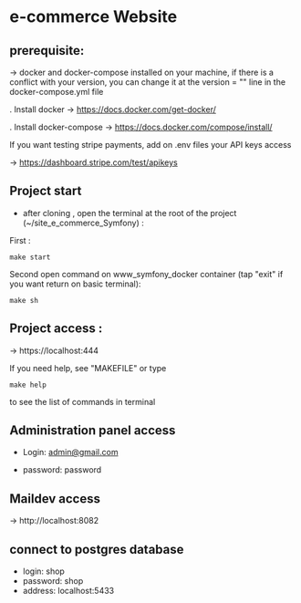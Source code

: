 #  e-commerce Website


## prerequisite: 

-> docker and docker-compose installed on your machine, if there is a conflict with your version, you can change it at the version = "" line in the docker-compose.yml file 

. Install docker -> https://docs.docker.com/get-docker/

. Install docker-compose -> https://docs.docker.com/compose/install/

If you want testing stripe payments, add on .env files your API keys access

 -> https://dashboard.stripe.com/test/apikeys

## Project start  

* after cloning , open the terminal at the root of the project (~/site_e_commerce_Symfony) : 

First :

``` 
make start
``` 

Second open command on www_symfony_docker container (tap "exit" if you want return on basic terminal): 

``` 
make sh
```

## Project access : 

-> https://localhost:444

If you need help, see "MAKEFILE" or type

``` 
make help
``` 
to see the list of commands in terminal 


## Administration panel access

* Login: admin@gmail.com 

* password: password

## Maildev access

-> http://localhost:8082

## connect to postgres database

* login: shop    
* password: shop
* address: localhost:5433

